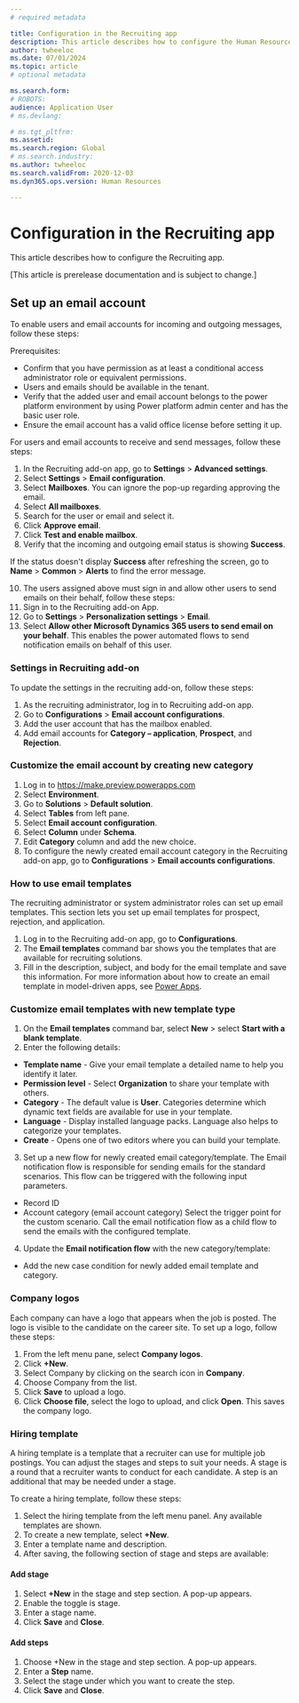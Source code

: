 ```yaml
---
# required metadata

title: Configuration in the Recruiting app 
description: This article describes how to configure the Human Resources Recruiting app.
author: twheeloc
ms.date: 07/01/2024
ms.topic: article
# optional metadata

ms.search.form: 
# ROBOTS: 
audience: Application User
# ms.devlang: 

# ms.tgt_pltfrm: 
ms.assetid: 
ms.search.region: Global
# ms.search.industry: 
ms.author: twheeloc
ms.search.validFrom: 2020-12-03
ms.dyn365.ops.version: Human Resources

---
```


# Configuration in the Recruiting app 

This article describes how to configure the Recruiting app.

[This article is prerelease documentation and is subject to change.]

## Set up an email account

To enable users and email accounts for incoming and outgoing messages, follow these steps:
 
Prerequisites:
 - Confirm that you have permission as at least a conditional access administrator role or equivalent permissions.
 - Users and emails should be available in the tenant. 
 - Verify that the added user and email account belongs to the power platform environment by using Power platform admin center and has the basic user role.
 - Ensure the email account has a valid office license before setting it up.

For users and email accounts to receive and send messages, follow these steps:
 
1.	In the Recruiting add-on app, go to **Settings** > **Advanced settings**.
2.	Select **Settings** > **Email configuration**.
3.	Select **Mailboxes**. You can ignore the pop-up regarding approving the email.
4.	Select **All mailboxes**.
5.	Search for the user or email and select it.
7.	Click **Approve email**. 
8.	Click **Test and enable mailbox**.
9.	Verify that the incoming and outgoing email status is showing **Success**. 
 
If the status doesn't display **Success** after refreshing the screen, go to **Name** > **Common** > **Alerts** to find the error message.
 
10.	The users assigned above must sign in and allow other users to send emails on their behalf, follow these steps:
   1.	Sign in to the Recruiting add-on App.
   2.	Go to **Settings** > **Personalization settings** > **Email**.
   3.	Select **Allow other Microsoft Dynamics 365 users to send email on your behalf**. This enables the power automated flows to send notification emails on behalf of this user.
 
               
### Settings in Recruiting add-on

To update the settings in the recruiting add-on, follow these steps: 
1. As the recruiting administrator, log in to Recruiting add-on app.
2. Go to **Configurations** > **Email account configurations**.
3. Add the user account that has the mailbox enabled.
4. Add email accounts for **Category – application**, **Prospect**, and **Rejection**.
 
 
### Customize the email account by creating new category

1.	Log in to https://make.preview.powerapps.com
2.	Select **Environment**.
3.	Go to **Solutions** > **Default solution**.
4.	Select **Tables** from left pane.
5.	Select **Email account configuration**.
6.	Select **Column** under **Schema**.
7.	Edit **Category** column and add the new choice.
8.	To configure the newly created email account category in the Recruiting add-on app, go to **Configurations** > **Email accounts configurations**.


### How to use email templates

The recruiting administrator or system administrator roles can set up email templates. This section lets you set up email templates for prospect, rejection, and application.
 
1.	Log in to the Recruiting add-on app, go to **Configurations**.
2.	The **Email templates** command bar shows you the templates that are available for recruiting solutions.   
3.	Fill in the description, subject, and body for the email template and save this information. 
For more information about how to create an email template in model-driven apps, see [Power Apps](/power-apps/user/email-template-create). 
    

### Customize email templates with new template type

1.	On the **Email templates** command bar, select **New** > select **Start with a blank template**.  
2.	Enter the following details:  
 - **Template name**  - Give your email template a detailed name to help you identify it later.
 - **Permission level** - Select **Organization** to share your template with others.
 - **Category** - The default value is **User**. Categories determine which dynamic text fields are available for use in your template.
 - **Language** - Display installed language packs. Language also helps to categorize your templates.
 - **Create** - Opens one of two editors where you can build your template.  
 
3.	Set up a new flow for newly created email category/template. 
The Email notification flow is responsible for sending emails for the standard scenarios. This flow can be triggered with the following input parameters. 
 - Record ID
 - Account category (email account category) 
Select the trigger point for the custom scenario.
Call the email notification flow as a child flow to send the emails with the configured template.
  
4.	Update the **Email notification flow** with the new category/template: 
 - Add the new case condition for newly added email template and category. 

### Company logos

Each company can have a logo that appears when the job is posted. The logo is visible to the candidate on the career site.
To set up a logo, follow these steps:
1. From the left menu pane, select **Company logos**.
2. Click **+New**.
3. Select Company by clicking on the search icon in **Company**.
4. Choose Company from the list.
5. Click **Save** to upload a logo.
6. Click **Choose file**, select the logo to upload, and click **Open**. This saves the company logo.

### Hiring template
A hiring template is a template that a recruiter can use for multiple job postings. You can adjust the stages and steps to suit your needs. A stage is a round that a recruiter wants to conduct for each candidate.
A step is an additional that may be needed under a stage.

To create a hiring template, follow these steps:
1. Select the hiring template from the left menu panel. Any available templates are shown.
2. To create a new template, select **+New**.
3. Enter a template name and description.
4. After saving, the following section of stage and steps are available:

#### Add stage
1. Select **+New** in the stage and step section. A pop-up appears.
2. Enable the toggle is stage.
3. Enter a stage name.
4. Click **Save** and **Close**.

#### Add steps
1.	Choose +New in the stage and step section. A pop-up appears.
2.	Enter a **Step** name.
3.	Select the stage under which you want to create the step.
4.	Click **Save** and **Close**.
